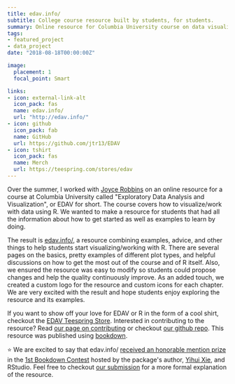 ```yaml
---
title: edav.info/
subtitle: College course resource built by students, for students.
summary: Online resource for Columbia University course on data visualization
tags:
- featured_project
- data_project
date: "2018-08-18T00:00:00Z"

image:
  placement: 1
  focal_point: Smart

links:
- icon: external-link-alt
  icon_pack: fas
  name: edav.info/
  url: "http://edav.info/"
- icon: github
  icon_pack: fab
  name: GitHub
  url: https://github.com/jtr13/EDAV
- icon: tshirt
  icon_pack: fas
  name: Merch
  url: https://teespring.com/stores/edav
---
```


Over the summer, I worked with [Joyce Robbins](http://www.joyce-robbins.com/about/) on an online resource for a course at Columbia University called "Exploratory Data Analysis and Visualization", or EDAV for short. The course covers how to visualize/work with data using R. We wanted to make a resource for students that had all the information about how to get started as well as examples to learn by doing.

The result is [edav.info/](https://edav.info/), a resource combining examples, advice, and other things to help students start visualizing/working with R. There are several pages on the basics, pretty examples of different plot types, and helpful discussions on how to get the most out of the course and of R itself. Also, we ensured the resource was easy to modify so students could propose changes and help the quality continuously improve. As an added touch, we created a custom logo for the resource and custom icons for each chapter. We are very excited with the result and hope students enjoy exploring the resource and its examples.

If you want to show off your love for EDAV or R in the form of a cool shirt, checkout the [EDAV Teespring Store](https://teespring.com/stores/edav). Interested in contributing to the resource? Read [our page on contributing](https://edav.info/contribute.html) or checkout [our github repo](https://github.com/jtr13/EDAV). This resource was published using [bookdown](https://bookdown.org/).

:star: We are excited to say that edav.info/ [received an honorable mention prize](https://community.rstudio.com/t/announcing-winners-of-the-1st-bookdown-contest/16394) in the [1st Bookdown Contest](https://blog.rstudio.com/2018/07/27/first-bookdown-contest/) hosted by the package's author, [Yihui Xie](https://twitter.com/xieyihui), and RStudio. Feel free to checkout [our submission](https://community.rstudio.com/t/bookdown-contest-submission-creating-a-course-companion-website-with-bookdown/15168) for a more formal explanation of the resource.
